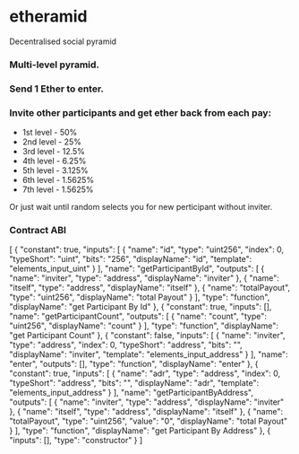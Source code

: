 # etheramid
Decentralised social pyramid

### Multi-level pyramid.

### Send 1 Ether to enter.

### Invite other participants and get ether back from each pay:
* 1st level - 50%
* 2nd level - 25%
* 3rd level - 12.5%
* 4th level - 6.25%
* 5th level - 3.125%
* 6th level - 1.5625%
* 7th level - 1.5625%

Or just wait until random selects you for new perticipant without inviter.

### Contract ABI

[ { "constant": true, "inputs": [ { "name": "id", "type": "uint256", "index": 0, "typeShort": "uint", "bits": "256", "displayName": "id", "template": "elements_input_uint" } ], "name": "getParticipantById", "outputs": [ { "name": "inviter", "type": "address", "displayName": "inviter" }, { "name": "itself", "type": "address", "displayName": "itself" }, { "name": "totalPayout", "type": "uint256", "displayName": "total Payout" } ], "type": "function", "displayName": "get Participant By Id" }, { "constant": true, "inputs": [], "name": "getParticipantCount", "outputs": [ { "name": "count", "type": "uint256", "displayName": "count" } ], "type": "function", "displayName": "get Participant Count" }, { "constant": false, "inputs": [ { "name": "inviter", "type": "address", "index": 0, "typeShort": "address", "bits": "", "displayName": "inviter", "template": "elements_input_address" } ], "name": "enter", "outputs": [], "type": "function", "displayName": "enter" }, { "constant": true, "inputs": [ { "name": "adr", "type": "address", "index": 0, "typeShort": "address", "bits": "", "displayName": "adr", "template": "elements_input_address" } ], "name": "getParticipantByAddress", "outputs": [ { "name": "inviter", "type": "address", "displayName": "inviter" }, { "name": "itself", "type": "address", "displayName": "itself" }, { "name": "totalPayout", "type": "uint256", "value": "0", "displayName": "total Payout" } ], "type": "function", "displayName": "get Participant By Address" }, { "inputs": [], "type": "constructor" } ]
